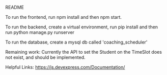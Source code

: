 README

To run the frontend, run npm install and then npm start.

To run the backend, create a virtual environment, run pip install and then run python manage.py runserver

To run the database, create a mysql db called 'coaching_scheduler'



Remaining work:
Currently the API to set the Student on the TimeSlot does not exist, and should be implemented.

Helpful Links:
https://js.devexpress.com/Documentation/
